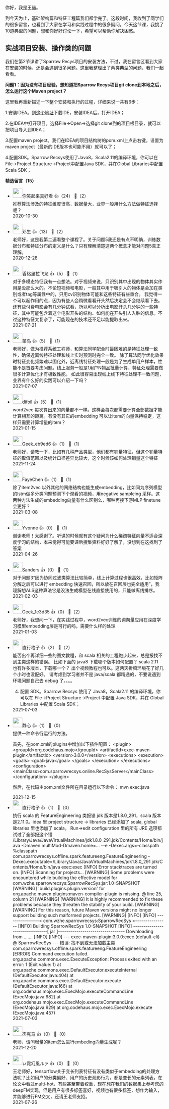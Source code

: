 你好，我是王喆。

到今天为止，基础架构篇和特征工程篇我们都学完了。这段时间，我收到了同学们的很多留言，也看到了大家在学习和实践过程中的很多疑问。今天这节课，我挑了10道典型的问题，想和你好好讨论一下，希望可以帮助你解决困惑。

## 实战项目安装、操作类的问题

我们在第2节课讲了Sparrow Recys项目的安装方法，不过，我在留言区看到大家在安装的时候，还是会遇到很多问题。这里我整理出了两类典型的问题，我们一起看看。

**问题1：因为没有项目经验，想知道把Sparrow Recys项目git clone到本地之后，怎么运行这个Maven project？**

这里我再重新描述一下整个安装和执行的过程，详细来说一共有6步：

1.安装IDEA。到[这个地址](https://www.jetbrains.com/idea/download/#section=mac)下载IDE，安装IDEA后，打开IDEA；

2.在IDEA中打开项目。选择File-&gt;Open-&gt;选择git clone到的项目根目录，就可以把项目导入到IDEA；

3.配置maven project。我们在IDEA的项目结构树的pom.xml上点击右键，设置为maven project（最新的IDE版本也可能不用）就可以了；

4.配置SDK。Sparrow Recsys使用了Java8，Scala2.11的编译环境，你可以在File-&gt;Project Structure-&gt;Project中配置Java SDK，并在Global Libraries中配置Scala SDK；
<div><strong>精选留言（15）</strong></div><ul>
<li><img src="https://static001.geekbang.org/account/avatar/00/17/e4/a1/2f5b9764.jpg" width="30px"><span>你笑起来真好看</span> 👍（24） 💬（2）<div>推荐算法涉及的特征维度很高，数据量大，业界一般用什么方法做特征选择呢？</div>2020-10-30</li><br/><li><img src="https://static001.geekbang.org/account/avatar/00/20/d4/f2/979e5346.jpg" width="30px"><span>邓生</span> 👍（13） 💬（2）<div>老师好，这是我第二遍看整个课程了。关于问题5我还是有点不明确，训练数据分布和特征分布的定义是什么？只有理解清楚这两个概念才能对问题5真正理解。</div>2020-12-28</li><br/><li><img src="https://wx.qlogo.cn/mmopen/vi_32/Q0j4TwGTfTKS70PShNZaxpibFc1gWuvibbg3hXR4YKm3MkNgX0n56hWUicN0JfB2GQ6I9UicBfKABH6dkfVDPohA6Q/132" width="30px"><span>香格里拉飞龙</span> 👍（5） 💬（1）<div>对于多模态特征我有一点想法。对于视频来说，只识别其中出现的物体其实作用是没那么大的。不论短视频和电影，一般其中用于吸引人的物体是会加在类别或者tag等属性中的，只用cv识别物体可能和这些特征有些重合。
我觉得一个可以起作用的点，因为有些人会稍微看看开头然后决定会不会继续看下去。还有些付费电影会有几分钟试看，所以可以分析出电影开头几分钟的一些特征，其中可能包含着这个电影开头的结构、如何能在开头引人入胜的信息。不过这种特征太复杂了，可能现在的技术还不足以能提取出来。</div>2021-07-21</li><br/><li><img src="" width="30px"><span>菜鸟</span> 👍（5） 💬（1）<div>老师好，做为推荐系统工程师，和算法同学配合时最困难的是特征处理一致性，确保近离线特征处理和线上实时预测时完全一致。
除了算法同学优化效果时特征变化频繁难以固化外，近离线特征处理一般是为了生成单用户样本，性能不是首要考虑问题。线上服务一般是1用户N物品批量计算，特征处理需要做很多计算优化才有极致性能。
如此很容易出现线上线下特征处理不一致问题，业界有什么好的实践可以介绍一下吗？</div>2021-07-07</li><br/><li><img src="https://static001.geekbang.org/account/avatar/00/0f/59/6b/27238910.jpg" width="30px"><span>difoil</span> 👍（5） 💬（1）<div>word2vec 每次算出来的向量都不一样。这样会每次都需要计算全部数据才能计算相互的距离。有没有其它的embedding 可以让item的向量保持稳定，这样只需要计算增量的item？</div>2021-01-15</li><br/><li><img src="https://static001.geekbang.org/account/avatar/00/19/f0/9d/f79d046d.jpg" width="30px"><span>Geek_eb9ed6</span> 👍（1） 💬（1）<div>老师好，请教一下，比如有几种产品类型，他们都有销量特征，但这个销量特征的取值范围以及统计口径差异比较大，这个时候该如何处理销量这个特征</div>2021-11-24</li><br/><li><img src="https://static001.geekbang.org/account/avatar/00/24/f3/d1/0663e55c.jpg" width="30px"><span>FayeChen</span> 👍（1） 💬（1）<div>除了item2vec 以外其他的网络结构也能生成embedding，比如同为序列模型的lstm做多分类问题预测下个观看的视频，用negative sampleing 采样。这两种方法生成的embedding向量有什么区别么，哪种再接下游MLP finetune 会更好？</div>2021-03-08</li><br/><li><img src="https://static001.geekbang.org/account/avatar/00/27/54/3d/366462d0.jpg" width="30px"><span>Yvonne</span> 👍（0） 💬（1）<div>谢谢老师！太感谢了。听课的时候就有这个疑问为什么稀疏特征向量不适合深度学习的结构，本来觉得可能要课后搜集资料好好了解了，没想到在这找到了答案</div>2021-04-26</li><br/><li><img src="" width="30px"><span>Sanders</span> 👍（0） 💬（1）<div>对于问题3“因为协同过滤类算法比较简单，线上计算过程也很高效，比如矩阵分解之后可以进行 embedding 快速召回，所以放在召回层也完全适用”，我理解想ALS这种算法它是没法生成模型在线直接使用的，只能做离线排序。</div>2021-02-03</li><br/><li><img src="" width="30px"><span>Geek_1e3d35</span> 👍（0） 💬（2）<div>老师好，我想问一下，在实践过程中，word2vec训练的词向量应用在深度学习模型embedding层是可行的吗，需要什么样的处理</div>2021-01-03</li><br/><li><img src="https://static001.geekbang.org/account/avatar/00/28/be/b4/5091b607.jpg" width="30px"><span>直行格子</span> 👍（2） 💬（2）<div>能否出个再详细一些的图文教程，和 scala 相关的工程跑步起来，总是报找不到主类这样的错误。
比如下面的 java8 下载哪个版本如何配置？ scala 2.11 也有许多版本，下载哪一个？
出个视频教程也可以。这两天折腾环境花了好几个小时也没配好。
请考虑到学习者并不是 java&#47;scala 都精通的，不要说遇到环境问题自己去 debug 了。。。。


4. 配置 SDK。Sparrow Recsys 使用了 Java8，Scala2.11 的编译环境，你可以在 File-&gt;Project Structure-&gt;Project 中配置 Java SDK，并在 Global Libraries 中配置 Scala SDK；</div>2021-07-03</li><br/><li><img src="https://static001.geekbang.org/account/avatar/00/14/60/a1/45ffdca3.jpg" width="30px"><span>静心</span> 👍（1） 💬（0）<div>提供一种命令行运行的方法。

首先，在pom.xml的plugins中增加以下插件配置：
            &lt;plugin&gt;
                &lt;groupId&gt;org.codehaus.mojo&lt;&#47;groupId&gt;
                &lt;artifactId&gt;exec-maven-plugin&lt;&#47;artifactId&gt;
                &lt;version&gt;3.0.0&lt;&#47;version&gt;
                &lt;executions&gt;
                    &lt;execution&gt;
                        &lt;goals&gt;
                            &lt;goal&gt;java&lt;&#47;goal&gt;
                        &lt;&#47;goals&gt;
                    &lt;&#47;execution&gt;
                &lt;&#47;executions&gt;
                &lt;configuration&gt;
                    &lt;mainClass&gt;com.sparrowrecsys.online.RecSysServer&lt;&#47;mainClass&gt;
                &lt;&#47;configuration&gt;
            &lt;&#47;plugin&gt;

然后，在代码主pom.xml文件所在目录运行以下命令：
mvn exec:java
</div>2021-12-15</li><br/><li><img src="https://static001.geekbang.org/account/avatar/00/28/be/b4/5091b607.jpg" width="30px"><span>直行格子</span> 👍（1） 💬（0）<div>执行 scala 的 FeatureEngineering 类报错
jdk 版本是1.8.0_291，scala 版本是2.11.0。idea 里 project structure -&gt; libraries 已经添加了 scala, global libraries 里也添加了 scala。 Run-&gt;edit configuration 里的所有 JRE 选项都试过了全部报这个错
&#47;Library&#47;Java&#47;JavaVirtualMachines&#47;jdk1.8.0_291.jdk&#47;Contents&#47;Home&#47;bin&#47;java -Dmaven.multiMod-Dmaven.home=... --e -Dexec.args=-classpath %classpath com.sparrowrecsys.offline.spark.featureeng.FeatureEngineering -Dexec.executable=&#47;Library&#47;Java&#47;JavaVirtualMachines&#47;jdk1.8.0_291.jdk&#47;Contents&#47;Home&#47;bin&#47;java exec:exec
[INFO] Error stacktraces are turned on.
[INFO] Scanning for projects...
[WARNING] Some problems were encountered while building the effective model for com.wzhe.sparrowrecsys:SparrowRecSys:jar:1.0-SNAPSHOT
[WARNING] &#39;build.plugins.plugin.version&#39; for org.apache.maven.plugins:maven-compiler-plugin is missing. @ line 25, column 21
[WARNING] 
[WARNING] It is highly recommended to fix these problems because they threaten the stability of your build.
[WARNING] 
[WARNING] For this reason, future Maven versions might no longer support building such malformed projects.
[WARNING] 
[INFO] 
[INFO] ----------------&lt; com.wzhe.sparrowrecsys:SparrowRecSys &gt;----------------
[INFO] Building SparrowRecSys 1.0-SNAPSHOT
[INFO] --------------------------------[ jar ]---------------------------------
Downloading from .......
[INFO] 
[INFO] --- exec-maven-plugin:3.0.0:exec (default-cli) @ SparrowRecSys ---
错误: 找不到或无法加载主类 com.sparrowrecsys.offline.spark.featureeng.FeatureEngineering
[ERROR] Command execution failed.
org.apache.commons.exec.ExecuteException: Process exited with an error: 1 (Exit value: 1)
at org.apache.commons.exec.DefaultExecutor.executeInternal (DefaultExecutor.java:404)
    at org.apache.commons.exec.DefaultExecutor.execute (DefaultExecutor.java:166)
    at org.codehaus.mojo.exec.ExecMojo.executeCommandLine (ExecMojo.java:982)
    at org.codehaus.mojo.exec.ExecMojo.executeCommandLine (ExecMojo.java:929)
    at org.codehaus.mojo.exec.ExecMojo.execute (ExecMojo.java:457)</div>2021-07-03</li><br/><li><img src="https://static001.geekbang.org/account/avatar/00/25/72/a0/a3685c59.jpg" width="30px"><span>杰克马</span> 👍（0） 💬（0）<div>老师，请问增量的item怎么进行embeding向量生成呢？</div>2021-12-20</li><br/><li><img src="https://static001.geekbang.org/account/avatar/00/23/df/e2/3c6e8fff.jpg" width="30px"><span>ぃ霓幻風ルァ</span> 👍（0） 💬（0）<div>王老师好，tensorflow关于变长列表特征有没有类似于embedding的处理方法呢？比如用户的分类偏好、用户的历史观影行为，都是变长的元素列表，在论文中看过multi-hot，有些甚至带着权重，现在想在我们的数据集上参考您的deepFM实现，但是用户有很多标签喜好，视频也有很多标签，想作为输入，并能够进行FM交叉，还请王老师支招。</div>2021-07-26</li><br/>
</ul>